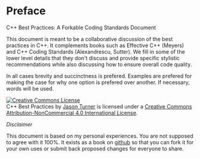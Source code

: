 # Preface

C++ Best Practices: A Forkable Coding Standards Document

This document is meant to be a collaborative discussion of the best practices in C++. It complements books such as Effective C++ (Meyers) and C++ Coding Standards (Alexandrescu, Sutter). We fill in some of the lower level details that they don't discuss and provide specific stylistic recommendations while also discussing how to ensure overall code quality.

In all cases brevity and succinctness is prefered. Examples are prefered for making the case for why one option is prefered over another. If necessary, words will be used.


<a rel="license" href="http://creativecommons.org/licenses/by-nc/4.0/"><img alt="Creative Commons License" style="border-width:0" src="https://i.creativecommons.org/l/by-nc/4.0/88x31.png" /></a><br /><span xmlns:dct="http://purl.org/dc/terms/" href="http://purl.org/dc/dcmitype/Text" property="dct:title" rel="dct:type">C++ Best Practices</span> by <a xmlns:cc="http://creativecommons.org/ns#" href="http://cppbestpractices.com" property="cc:attributionName" rel="cc:attributionURL">Jason Turner</a> is licensed under a <a rel="license" href="http://creativecommons.org/licenses/by-nc/4.0/">Creative Commons Attribution-NonCommercial 4.0 International License</a>.

*Disclaimer*

This document is based on my personal experiences. You are not supposed to agree with it 100%. It exists as a book on [github](https://github.com/lefticus/cppbestpractices) so that you can fork it for your own uses or submit back proposed changes for everyone to share.
